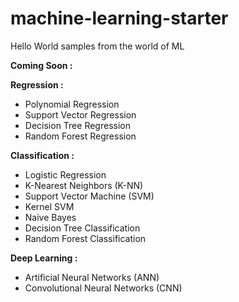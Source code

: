 # machine-learning-starter
Hello World samples from the world of ML

**Coming Soon :**

**Regression :** 

- Polynomial Regression
- Support Vector Regression
- Decision Tree Regression
- Random Forest Regression

**Classification :** 

- Logistic Regression 
- K-Nearest Neighbors (K-NN) 
- Support Vector Machine (SVM) 
- Kernel SVM 
- Naive Bayes 
- Decision Tree Classification 
- Random Forest Classification

**Deep Learning :** 

- Artificial Neural Networks (ANN) 
- Convolutional Neural Networks (CNN)